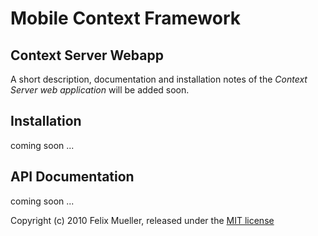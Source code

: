 Mobile Context Framework
========================

Context Server Webapp
---------------------

A short description, documentation and installation notes of the *Context Server web application* will be added soon.


Installation
------------

coming soon ...

API Documentation
-----------------

coming soon ...


Copyright (c) 2010 Felix Mueller, released under the [MIT license](http://github.com/flxmllr/mobile-context-server/)
